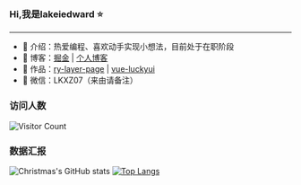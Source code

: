 ### Hi,我是lakeiedward ⭐
<hr>

- 🧑 介绍：热爱编程、喜欢动手实现小想法，目前处于在职阶段
- 📃 博客：<a href="https://juejin.cn/user/932805559720567/posts" target='_blank'>掘金</a> | <a href="http://43.142.176.173/lakeiedward/" target='_blank'>个人博客</a>
- 📌 作品：<a href="https://ruoyi.luckyui.cn/">ry-layer-page</a> | <a href="https://lakei.luckyui.cn/">vue-luckyui</a>
- 💬 微信：LKXZ07（来由请备注）

### 访问人数
 ![Visitor Count](https://profile-counter.glitch.me/Christmas/count.svg) 

### 数据汇报
![Christmas's GitHub stats](https://github-readme-stats.vercel.app/api?username=lakei-edward&show_icons=true&theme=tokyonight)
[![Top Langs](https://github-readme-stats.vercel.app/api/top-langs/?username=lakei-edward&layout=compact&theme=tokyonight)](https://github.com/anuraghazra/github-readme-stats)

<!---### My Contributions
![](https://raw.githubusercontent.com/lakei-edward/lakei-edward/main/assets/github-contribution-grid-snake.svg)
--->
<!---
lakei-edward/lakei-edward is a ✨ special ✨ repository because its `README.md` (this file) appears on your GitHub profile.
You can click the Preview link to take a look at your changes.
--->
